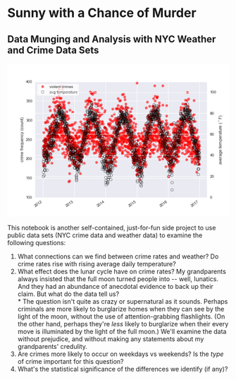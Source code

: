 # Sunny with a Chance of Murder
## Data Munging and Analysis with NYC Weather and Crime Data Sets

![](crime_plot.png)

This notebook is another self-contained, just-for-fun side project to use public data sets (NYC crime data and weather data) to examine the following questions:

  1. What connections can we find between crime rates and weather?  Do crime rates rise with rising  average daily temperature?
  2. What effect does the lunar cycle have on crime rates?  My grandparents always insisted that the full moon turned people into -- well, lunatics.  And they had an abundance of anecdotal evidence to back up their claim.  But what do the data tell us?  
    * The question isn't quite as crazy or supernatural as it sounds.  Perhaps criminals are more likely to burglarize homes when they can see by the light of the moon, without the use of attention-grabbing flashlights.  (On the other hand, perhaps they're _less_ likely to burglarize when their every move is illuminated by the light of the full moon.)  We'll examine the data without prejudice, and without making any statements about my grandparents' credulity.
  3. Are crimes more likely to occur on weekdays vs weekends?  Is the _type_ of crime important for this question?
  4. What's the statistical significance of the differences we identify (if any)?
